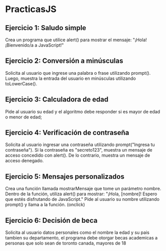 # PracticasJS

## Ejercicio 1: Saludo simple

Crea un programa que utilice alert() para mostrar el mensaje: "¡Hola! ¡Bienvenido/a a JavaScript!"

## Ejercicio 2: Conversión a minúsculas

Solicita al usuario que ingrese una palabra o frase utilizando prompt(). Luego, muestra la entrada del usuario en minúsculas utilizando toLowerCase().

## Ejercicio 3: Calculadora de edad

Pide al usuario su edad y el algoritmo debe responder si es mayor de edad o menor de edad;

## Ejercicio 4: Verificación de contraseña

Solicita al usuario ingresar una contraseña utilizando prompt("Ingresa tu contraseña"). Si la contraseña es "secreto123", muestra un mensaje de acceso concedido con alert(). De lo contrario, muestra un mensaje de acceso denegado.

## Ejercicio 5: Mensajes personalizados

Crea una función llamada mostrarMensaje que tome un parámetro nombre. Dentro de la función, utiliza alert() para mostrar: "¡Hola, [nombre]! Espero que estés disfrutando de JavaScript." Pide al usuario su nombre utilizando prompt() y llama a la función.
(onclick)

## Ejercicio 6: Decisión de beca

Solicita al usuario datos personales como el nombre la edad y su pais tambien su departamento, el programa debe otorgar becas academicas a personas que solo sean de toronto canada, mayores de 18
